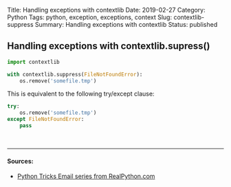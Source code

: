 Title: Handling exceptions with contextlib
Date: 2019-02-27
Category: Python
Tags: python, exception, exceptions, context
Slug: contextlib-suppress
Summary: Handling exceptions with contextlib
Status: published


## Handling exceptions with contextlib.supress()

```python
import contextlib

with contextlib.suppress(FileNotFoundError):
    os.remove('somefile.tmp')
```

This is equivalent to the following try/except clause:
 
```python
try:
    os.remove('somefile.tmp')
except FileNotFoundError:
    pass
```


<br>

----------------
#### Sources:
* [Python Tricks Email series from RealPython.com ](https://realpython.com/)

